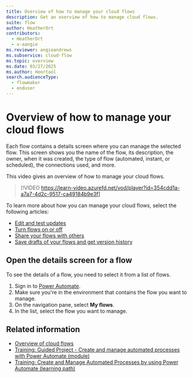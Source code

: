 ```yaml
---
title: Overview of how to manage your cloud flows
description: Get an overview of how to manage cloud flows.
suite: flow
author: HeatherOrt
contributors:
  - HeatherOrt
  - v-aangie
ms.reviewer: angieandrews
ms.subservice: cloud-flow
ms.topic: overview
ms.date: 03/27/2025
ms.author: Heortaol
search.audienceType: 
  - flowmaker
  - enduser
---
```


# Overview of how to manage your cloud flows

Each flow contains a details screen where you can manage the selected flow. This screen shows you the name of the flow, its description, the owner, when it was created, the type of flow (automated, instant, or scheduled), the connections used, and more.

This video gives an overview of how to manage your cloud flows.

>[!VIDEO https://learn-video.azurefd.net/vod/player?id=354cdd1a-a7a7-4d2c-9517-ca49184b9e3f]

To learn more about how you can manage your cloud flows, select the following articles:

- [Edit and test updates](error-checker.md)
- [Turn flows on or off](disable-flow.md)
- [Share your flows with others](create-team-flows.md)
- [Save drafts of your flows and get version history](drafts-versioning.md)

## Open the details screen for a flow

To see the details of a flow, you need to select it from a list of flows.

1. Sign in to [Power Automate](http://powerautomate.com).
1. Make sure you're in the environment that contains the flow you want to manage.
1. On the navigation pane, select **My flows**.
1. In the list, select the flow you want to manage.

## Related information

- [Overview of cloud flows](overview-cloud.md)
- [Training: Guided Project - Create and manage automated processes with Power Automate (module)](/training/modules/create-manage-automated-processes-with-power-automate/)
- [Training: Create and Manage Automated Processes by using Power Automate (learning path)](/training/paths/create-manage-automated-processes-by-using-power-automate/)
